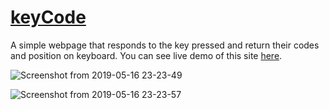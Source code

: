 # [keyCode](https://keycode-git-tc2n-patch-1.tusharc2n.now.sh/)
A simple webpage that responds to the key pressed and return their codes and position on keyboard.
You can see live demo of this site [here](https://keycode-git-tc2n-patch-1.tusharc2n.now.sh/).

![Screenshot from 2019-05-16 23-23-49](https://user-images.githubusercontent.com/48955936/57876384-cf1d1b80-7832-11e9-9b2c-ba00141a38bc.png)

![Screenshot from 2019-05-16 23-23-57](https://user-images.githubusercontent.com/48955936/57876416-e5c37280-7832-11e9-92b6-bdb30fab2e38.png)
